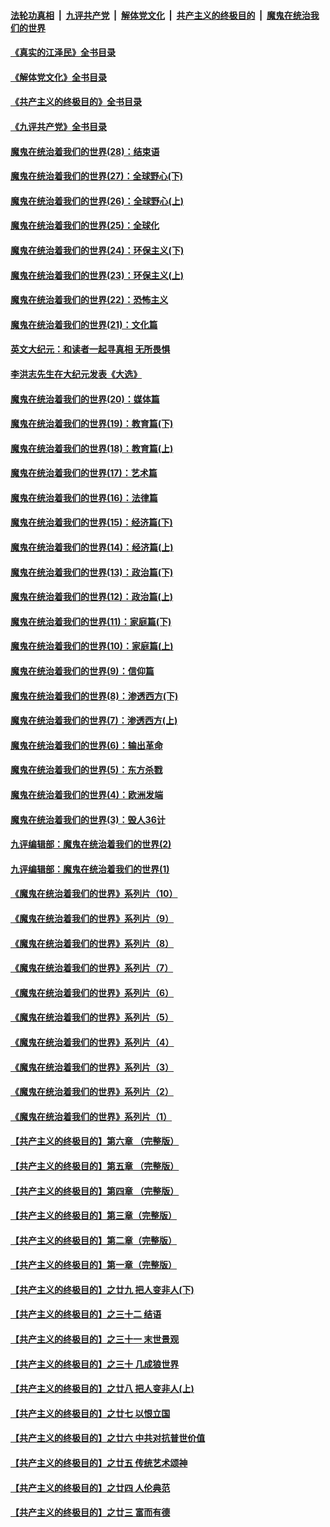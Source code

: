 ####  [法轮功真相](../../../../basic/blob/master/README.md?t=07272001) &nbsp;|&nbsp; [九评共产党](../../../../9ping.md/blob/master/README.md?t=07272001) &nbsp;|&nbsp; [解体党文化](../../../../jtdwh.md/blob/master/README.md?t=07272001)  &nbsp;|&nbsp; [共产主义的终极目的](../../../../gczydzjmd.md/blob/master/README.md?t=07272001) &nbsp;|&nbsp; [魔鬼在统治我们的世界](../../../../mgztzwmdsj.md/blob/master/README.md?t=07272001) 

#### [《真实的江泽民》全书目录](../pages/nsc422/n13721399.md?t=07272001) 

#### [《解体党文化》全书目录](../pages/nsc422/n13721157.md?t=07272001) 

#### [《共产主义的终极目的》全书目录](../pages/nsc422/n13721048.md?t=07272001) 

#### [《九评共产党》全书目录](../pages/nsc422/n13708085.md?t=07272001) 

#### [魔鬼在统治着我们的世界(28)：结束语](../pages/nsc422/n10936246.md?t=07272001) 

#### [魔鬼在统治着我们的世界(27)：全球野心(下)](../pages/nsc422/n10928319.md?t=07272001) 

#### [魔鬼在统治着我们的世界(26)：全球野心(上)](../pages/nsc422/n10900318.md?t=07272001) 

#### [魔鬼在统治着我们的世界(25)：全球化](../pages/nsc422/n10788205.md?t=07272001) 

#### [魔鬼在统治着我们的世界(24)：环保主义(下)](../pages/nsc422/n10695307.md?t=07272001) 

#### [魔鬼在统治着我们的世界(23)：环保主义(上)](../pages/nsc422/n10688613.md?t=07272001) 

#### [魔鬼在统治着我们的世界(22)：恐怖主义](../pages/nsc422/n10614727.md?t=07272001) 

#### [魔鬼在统治着我们的世界(21)：文化篇](../pages/nsc422/n10597706.md?t=07272001) 

#### [英文大纪元：和读者一起寻真相 无所畏惧](../pages/nsc422/n12542027.md?t=07272001) 

#### [李洪志先生在大纪元发表《大选》](../pages/nsc422/n12534746.md?t=07272001) 

#### [魔鬼在统治着我们的世界(20)：媒体篇](../pages/nsc422/n10586579.md?t=07272001) 

#### [魔鬼在统治着我们的世界(19)：教育篇(下)](../pages/nsc422/n10564808.md?t=07272001) 

#### [魔鬼在统治着我们的世界(18)：教育篇(上)](../pages/nsc422/n10526970.md?t=07272001) 

#### [魔鬼在统治着我们的世界(17)：艺术篇](../pages/nsc422/n10499093.md?t=07272001) 

#### [魔鬼在统治着我们的世界(16)：法律篇](../pages/nsc422/n10485969.md?t=07272001) 

#### [魔鬼在统治着我们的世界(15)：经济篇(下)](../pages/nsc422/n10469975.md?t=07272001) 

#### [魔鬼在统治着我们的世界(14)：经济篇(上)](../pages/nsc422/n10457370.md?t=07272001) 

#### [魔鬼在统治着我们的世界(13)：政治篇(下)](../pages/nsc422/n10448270.md?t=07272001) 

#### [魔鬼在统治着我们的世界(12)：政治篇(上)](../pages/nsc422/n10444576.md?t=07272001) 

#### [魔鬼在统治着我们的世界(11)：家庭篇(下)](../pages/nsc422/n10440961.md?t=07272001) 

#### [魔鬼在统治着我们的世界(10)：家庭篇(上)](../pages/nsc422/n10435448.md?t=07272001) 

#### [魔鬼在统治着我们的世界(9)：信仰篇](../pages/nsc422/n10432159.md?t=07272001) 

#### [魔鬼在统治着我们的世界(8)：渗透西方(下)](../pages/nsc422/n10429603.md?t=07272001) 

#### [魔鬼在统治着我们的世界(7)：渗透西方(上)](../pages/nsc422/n10426013.md?t=07272001) 

#### [魔鬼在统治着我们的世界(6)：输出革命](../pages/nsc422/n10421536.md?t=07272001) 

#### [魔鬼在统治着我们的世界(5)：东方杀戮](../pages/nsc422/n10417707.md?t=07272001) 

#### [魔鬼在统治着我们的世界(4)：欧洲发端](../pages/nsc422/n10414890.md?t=07272001) 

#### [魔鬼在统治着我们的世界(3)：毁人36计](../pages/nsc422/n10411583.md?t=07272001) 

#### [九评编辑部：魔鬼在统治着我们的世界(2)](../pages/nsc422/n10410036.md?t=07272001) 

#### [九评编辑部：魔鬼在统治着我们的世界(1)](../pages/nsc422/n10406825.md?t=07272001) 

#### [《魔鬼在统治着我们的世界》系列片（10）](../pages/nsc422/n12292670.md?t=07272001) 

#### [《魔鬼在统治着我们的世界》系列片（9）](../pages/nsc422/n12290859.md?t=07272001) 

#### [《魔鬼在统治着我们的世界》系列片（8）](../pages/nsc422/n12287445.md?t=07272001) 

#### [《魔鬼在统治着我们的世界》系列片（7）](../pages/nsc422/n12283425.md?t=07272001) 

#### [《魔鬼在统治着我们的世界》系列片（6）](../pages/nsc422/n12282314.md?t=07272001) 

#### [《魔鬼在统治着我们的世界》系列片（5）](../pages/nsc422/n12281419.md?t=07272001) 

#### [《魔鬼在统治着我们的世界》系列片（4）](../pages/nsc422/n12274024.md?t=07272001) 

#### [《魔鬼在统治着我们的世界》系列片（3）](../pages/nsc422/n12271322.md?t=07272001) 

#### [《魔鬼在统治着我们的世界》系列片（2）](../pages/nsc422/n12269049.md?t=07272001) 

#### [《魔鬼在统治着我们的世界》系列片（1）](../pages/nsc422/n12267575.md?t=07272001) 

#### [【共产主义的终极目的】第六章 （完整版）](../pages/nsc422/n11428913.md?t=07272001) 

#### [【共产主义的终极目的】第五章 （完整版）](../pages/nsc422/n11428912.md?t=07272001) 

#### [【共产主义的终极目的】第四章 （完整版）](../pages/nsc422/n11428907.md?t=07272001) 

#### [【共产主义的终极目的】第三章（完整版）](../pages/nsc422/n11428848.md?t=07272001) 

#### [【共产主义的终极目的】第二章（完整版）](../pages/nsc422/n11428831.md?t=07272001) 

#### [【共产主义的终极目的】第一章（完整版）](../pages/nsc422/n11417651.md?t=07272001) 

#### [【共产主义的终极目的】之廿九 把人变非人(下)](../pages/nsc422/n11344140.md?t=07272001) 

#### [【共产主义的终极目的】之三十二 结语](../pages/nsc422/n11360535.md?t=07272001) 

#### [【共产主义的终极目的】之三十一 末世景观](../pages/nsc422/n11351129.md?t=07272001) 

#### [【共产主义的终极目的】之三十 几成狼世界](../pages/nsc422/n11348280.md?t=07272001) 

#### [【共产主义的终极目的】之廿八 把人变非人(上)](../pages/nsc422/n11340492.md?t=07272001) 

#### [【共产主义的终极目的】之廿七 以恨立国](../pages/nsc422/n11336944.md?t=07272001) 

#### [【共产主义的终极目的】之廿六 中共对抗普世价值](../pages/nsc422/n11324785.md?t=07272001) 

#### [【共产主义的终极目的】之廿五 传统艺术颂神](../pages/nsc422/n11296396.md?t=07272001) 

#### [【共产主义的终极目的】之廿四 人伦典范](../pages/nsc422/n11296397.md?t=07272001) 

#### [【共产主义的终极目的】之廿三 富而有德](../pages/nsc422/n11283598.md?t=07272001) 

